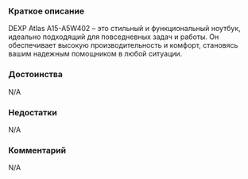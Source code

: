 ### **Краткое описание**
DEXP Atlas A15-A5W402 – это стильный и функциональный ноутбук, идеально подходящий для повседневных задач и работы. Он обеспечивает высокую производительность и комфорт, становясь вашим надежным помощником в любой ситуации.

### **Достоинства**
N/A

### **Недостатки**
N/A

### **Комментарий**
N/A
